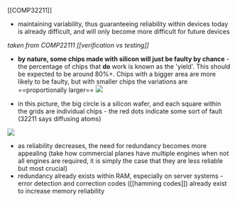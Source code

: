 [[COMP32211]]

- maintaining variability, thus guaranteeing reliability within devices today is already difficult, and will only become more difficult for future devices

*taken from COMP22111 [[verification vs testing]]*
- **by nature, some chips made with silicon will just be faulty by chance** - the percentage of chips that **do** work is known as the 'yield'. This should be expected to be around 80%+. Chips with a bigger area are more likely to be faulty, but with smaller chips the variations are ==proportionally larger==
![](https://i.imgur.com/J9vm2BC.png)

- in this picture, the big circle is a silicon wafer, and each square within the grids are individual chips - the red dots indicate some sort of fault (32211 says diffusing atoms)

![](https://i.imgur.com/y72SBSG.png)


- as reliability decreases, the need for redundancy becomes more appealing (take how commercial planes have multiple engines when not all engines are required, it is simply the case that they are less reliable but most crucial)
- redundancy already exists within RAM, especially on server systems - error detection and correction codes ([[hamming codes]]) already exist to increase memory reliability

